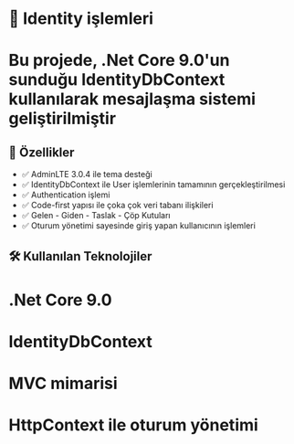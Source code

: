 # 🚀  Identity işlemleri

# Bu projede, .Net Core 9.0'un sunduğu IdentityDbContext kullanılarak mesajlaşma sistemi geliştirilmiştir

## 📌 Özellikler

- ✅ AdminLTE 3.0.4 ile tema desteği
- ✅ IdentityDbContext ile User işlemlerinin tamamının gerçekleştirilmesi
- ✅ Authentication işlemi
- ✅ Code-first yapısı ile çoka çok veri tabanı ilişkileri
- ✅ Gelen - Giden - Taslak - Çöp Kutuları
- ✅ Oturum yönetimi sayesinde giriş yapan kullanıcının işlemleri


## 🛠 Kullanılan Teknolojiler
# .Net Core 9.0
# IdentityDbContext
# MVC mimarisi
# HttpContext ile oturum yönetimi
